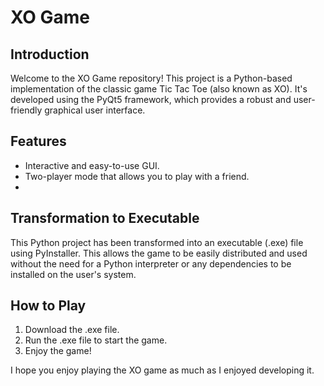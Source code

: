 # XO Game

## Introduction
Welcome to the XO Game repository! This project is a Python-based implementation of the classic game Tic Tac Toe (also known as XO). It's developed using the PyQt5 framework, which provides a robust and user-friendly graphical user interface.

## Features
- Interactive and easy-to-use GUI.
- Two-player mode that allows you to play with a friend.
- 
## Transformation to Executable
This Python project has been transformed into an executable (.exe) file using PyInstaller. This allows the game to be easily distributed and used without the need for a Python interpreter or any dependencies to be installed on the user's system.

## How to Play
1. Download the .exe file.
2. Run the .exe file to start the game.
3. Enjoy the game!

I hope you enjoy playing the XO game as much as I enjoyed developing it.
